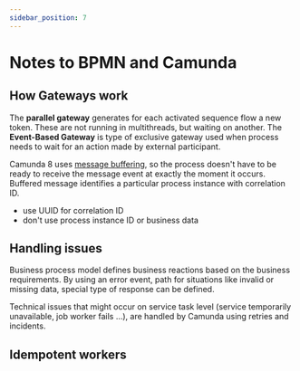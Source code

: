 ```yaml
---
sidebar_position: 7
---
```


# Notes to BPMN and Camunda


## How Gateways work

The **parallel gateway** generates for each activated sequence flow a new token. These are not running in multithreads, but waiting on another.
The **Event-Based Gateway** is type of exclusive gateway used when process needs to wait for an action made by external participant.

Camunda 8 uses [message buffering](https://docs.camunda.io/docs/components/concepts/messages/#message-buffering), so the process doesn't have to be ready to receive the message event at exactly the moment it occurs. Buffered message identifies a particular process instance with correlation ID.
- use UUID for correlation ID
- don't use process instance ID or business data

## Handling issues

Business process model defines business reactions based on the business requirements. By using an error event, path for situations like invalid or missing data, special type of response can be defined.

Technical issues that might occur on service task level (service temporarily unavailable, job worker fails ...), are handled by Camunda using retries and incidents.

## Idempotent workers